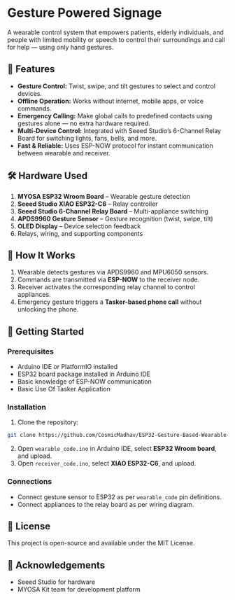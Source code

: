 
# Gesture Powered Signage

A wearable control system that empowers patients, elderly individuals, and people with limited mobility or speech to control their surroundings and call for help — using only hand gestures.

## 📌 Features

* **Gesture Control:** Twist, swipe, and tilt gestures to select and control devices.
* **Offline Operation:** Works without internet, mobile apps, or voice commands.
* **Emergency Calling:** Make global calls to predefined contacts using gestures alone — no extra hardware required.
* **Multi-Device Control:** Integrated with Seeed Studio’s 6-Channel Relay Board for switching lights, fans, bells, and more.
* **Fast & Reliable:** Uses ESP-NOW protocol for instant communication between wearable and receiver.

## 🛠 Hardware Used

1. **MYOSA ESP32 Wroom Board** – Wearable gesture detection
2. **Seeed Studio XIAO ESP32-C6** – Relay controller
3. **Seeed Studio 6-Channel Relay Board** – Multi-appliance switching
4. **APDS9960 Gesture Sensor** – Gesture recognition (twist, swipe, tilt)
5. **OLED Display** – Device selection feedback
6. Relays, wiring, and supporting components

## 🔌 How It Works

1. Wearable detects gestures via APDS9960 and MPU6050 sensors.
2. Commands are transmitted via **ESP-NOW** to the receiver node.
3. Receiver activates the corresponding relay channel to control appliances.
4. Emergency gesture triggers a **Tasker-based phone call** without unlocking the phone.


## 🚀 Getting Started

### Prerequisites
* Arduino IDE or PlatformIO installed
* ESP32 board package installed in Arduino IDE
* Basic knowledge of ESP-NOW communication
* Basic Use Of Tasker Application
### Installation

1. Clone the repository:

```bash
git clone https://github.com/CosmicMadhav/ESP32-Gesture-Based-Wearable-Controller.git
```

2. Open `wearable_code.ino` in Arduino IDE, select **ESP32 Wroom board**, and upload.
3. Open `receiver_code.ino`, select **XIAO ESP32-C6**, and upload.

### Connections
* Connect gesture sensor to ESP32 as per `wearable_code` pin definitions.
* Connect appliances to the relay board as per wiring diagram.


## 📜 License
This project is open-source and available under the MIT License.

## 🙌 Acknowledgements
* Seeed Studio for hardware
* MYOSA Kit team for development platform
